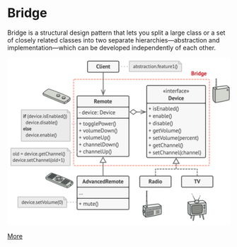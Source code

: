 # Bridge

Bridge is a structural design pattern that lets you split a large class or a set of closely related classes into two
separate hierarchies—abstraction and implementation—which can be developed independently of each other.


<p align="center">
  <img width="600" src="https://github.com/santimattius/kotlin-design-patterns/blob/master/src/main/resources/structural/bridge/bridge.png?raw=true" alt="Screenshot home"/>
</p>

[More](https://refactoring.guru/design-patterns/bridge)

